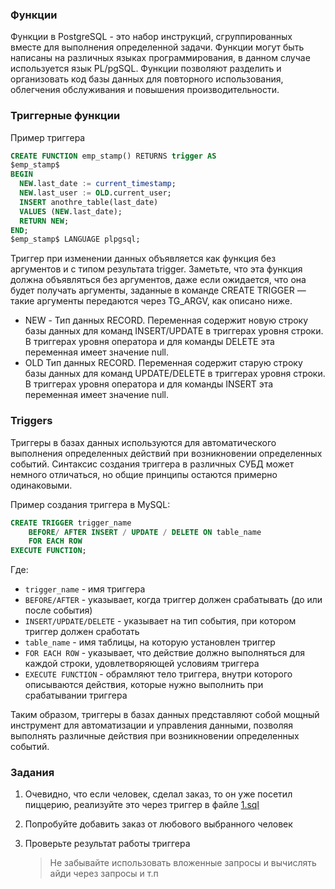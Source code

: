 ### Функции

Функции в PostgreSQL - это набор инструкций, сгруппированных вместе для выполнения определенной задачи. Функции могут
быть написаны на различных языках программирования, в данном случае используется язык PL/pgSQL. Функции позволяют
разделить и организовать код базы данных для повторного использования, облегчения обслуживания и повышения
производительности.

### Триггерные функции

Пример триггера

```sql
CREATE FUNCTION emp_stamp() RETURNS trigger AS
$emp_stamp$
BEGIN
  NEW.last_date := current_timestamp;
  NEW.last_user := OLD.current_user;
  INSERT anothre_table(last_date)
  VALUES (NEW.last_date);
  RETURN NEW;
END;
$emp_stamp$ LANGUAGE plpgsql;
```

Триггер при изменении данных объявляется как функция без аргументов и с типом результата trigger. Заметьте, что эта
функция должна объявляться без аргументов, даже если ожидается, что она будет получать аргументы, заданные в команде
CREATE TRIGGER — такие аргументы передаются через TG_ARGV, как описано ниже.

- NEW - Тип данных RECORD. Переменная содержит новую строку базы данных для команд INSERT/UPDATE в триггерах уровня
  строки. В триггерах уровня оператора и для команды DELETE эта переменная имеет значение null.
- OLD
  Тип данных RECORD. Переменная содержит старую строку базы данных для команд UPDATE/DELETE в триггерах уровня строки. В
  триггерах уровня оператора и для команды INSERT эта переменная имеет значение null.

### Triggers

Триггеры в базах данных используются для автоматического выполнения определенных действий при возникновении определенных
событий. Синтаксис создания триггера в различных СУБД может немного отличаться, но общие принципы остаются примерно
одинаковыми.

Пример создания триггера в MySQL:

```sql
CREATE TRIGGER trigger_name
    BEFORE/ AFTER INSERT / UPDATE / DELETE ON table_name
    FOR EACH ROW
EXECUTE FUNCTION;
```

Где:

- `trigger_name` - имя триггера
- `BEFORE/AFTER` - указывает, когда триггер должен срабатывать (до или после события)
- `INSERT/UPDATE/DELETE` - указывает на тип события, при котором триггер должен сработать
- `table_name` - имя таблицы, на которую установлен триггер
- `FOR EACH ROW` - указывает, что действие должно выполняться для каждой строки, удовлетворяющей условиям триггера
- `EXECUTE FUNCTION` - обрамляют тело триггера, внутри которого описываются действия, которые нужно выполнить при
  срабатывании триггера

Таким образом, триггеры в базах данных представляют собой мощный инструмент для автоматизации и управления данными,
позволяя выполнять различные действия при возникновении определенных событий.

### Задания

1. Очевидно, что если человек, сделал заказ, то он уже посетил пиццерию, реализуйте это через триггер в
   файле [1.sql](1.sql)
2. Попробуйте добавить заказ от любового выбранного человек
3. Проверьте результат работы триггера

    > Не забывайте использовать вложенные запросы и вычислять айди через запросы и т.п

